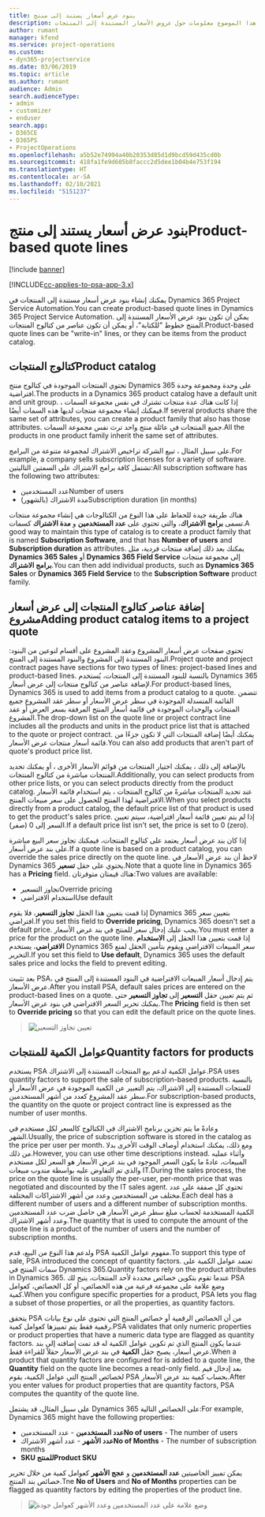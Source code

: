 ```yaml
---
title: بنود عرض أسعار يستند إلى منتج
description: يقدم هذا الموضوع معلومات حول عروض الأسعار المستندة إلى المنتجات.
author: rumant
manager: kfend
ms.service: project-operations
ms.custom:
- dyn365-projectservice
ms.date: 03/06/2019
ms.topic: article
ms.author: rumant
audience: Admin
search.audienceType:
- admin
- customizer
- enduser
search.app:
- D365CE
- D365PS
- ProjectOperations
ms.openlocfilehash: a5b52e74994a40b20353d85d1d9bcd59d435cd0b
ms.sourcegitcommit: 418fa1fe9d605b8faccc2d5dee1b04b4e753f194
ms.translationtype: HT
ms.contentlocale: ar-SA
ms.lasthandoff: 02/10/2021
ms.locfileid: "5151237"
---
```

# <a name="product-based-quote-lines"></a><span data-ttu-id="8b2a3-103">بنود عرض أسعار يستند إلى منتج</span><span class="sxs-lookup"><span data-stu-id="8b2a3-103">Product-based quote lines</span></span>

[!include [banner](../includes/psa-now-project-operations.md)]

[!INCLUDE[cc-applies-to-psa-app-3.x](../includes/cc-applies-to-psa-app-3x.md)]


<span data-ttu-id="8b2a3-104">يمكنك إنشاء بنود عرض أسعار مستندة إلى المنتجات في Dynamics 365 Project Service Automation.</span><span class="sxs-lookup"><span data-stu-id="8b2a3-104">You can create product-based quote lines in Dynamics 365 Project Service Automation.</span></span> <span data-ttu-id="8b2a3-105">يمكن أن تكون بنود عرض الأسعار المستندة إلى المنتج خطوط "للكتابة"، أو يمكن أن تكون عناصر من كتالوج المنتجات.</span><span class="sxs-lookup"><span data-stu-id="8b2a3-105">Product-based quote lines can be "write-in" lines, or they can be items from the product catalog.</span></span>

## <a name="product-catalog"></a><span data-ttu-id="8b2a3-106">كتالوج المنتجات</span><span class="sxs-lookup"><span data-stu-id="8b2a3-106">Product catalog</span></span>

<span data-ttu-id="8b2a3-107">تحتوي المنتجات الموجودة في كتالوج منتج Dynamics 365 على وحدة ومجموعة وحدة افتراضية.</span><span class="sxs-lookup"><span data-stu-id="8b2a3-107">The products in a Dynamics 365 product catalog have a default unit and unit group.</span></span> <span data-ttu-id="8b2a3-108">إذا كانت هناك عدة منتجات تشترك في نفس مجموعة السمات ، فيمكنك إنشاء مجموعة منتجات لديها هذه السمات أيضًا.</span><span class="sxs-lookup"><span data-stu-id="8b2a3-108">If several products share the same set of attributes, you can create a product family that also has those attributes.</span></span> <span data-ttu-id="8b2a3-109">جميع المنتجات في عائلة منتج واحد ترث نفس مجموعة السمات.</span><span class="sxs-lookup"><span data-stu-id="8b2a3-109">All the products in one product family inherit the same set of attributes.</span></span>

<span data-ttu-id="8b2a3-110">على سبيل المثال ، تبيع الشركة تراخيص الاشتراك لمجموعة متنوعة من البرامج.</span><span class="sxs-lookup"><span data-stu-id="8b2a3-110">For example, a company sells subscription licenses for a variety of software.</span></span> <span data-ttu-id="8b2a3-111">تشتمل كافة برامج الاشتراك على السمتين التاليتين:</span><span class="sxs-lookup"><span data-stu-id="8b2a3-111">All subscription software has the following two attributes:</span></span>

- <span data-ttu-id="8b2a3-112">عدد المستخدمين</span><span class="sxs-lookup"><span data-stu-id="8b2a3-112">Number of users</span></span> 
- <span data-ttu-id="8b2a3-113">مدة الاشتراك (بالشهور)</span><span class="sxs-lookup"><span data-stu-id="8b2a3-113">Subscription duration (in months)</span></span>

<span data-ttu-id="8b2a3-114">هناك طريقة جيدة للحفاظ على هذا النوع من الكتالوجات هي إنشاء مجموعة منتجات تسمى **برامج الاشتراك**، والتي تحتوي على **عدد المستخدمين** و **مدة الاشتراك** كسمات.</span><span class="sxs-lookup"><span data-stu-id="8b2a3-114">A good way to maintain this type of catalog is to create a product family that is named **Subscription Software**, and that has **Number of users** and **Subscription duration** as attributes.</span></span> <span data-ttu-id="8b2a3-115">يمكنك بعد ذلك إضافة منتجات فردية، مثل **Dynamics 365 Sales** أو **Dynamics 365 Field Service** إلى مجموعة منتجات **برامج الاشتراك**.</span><span class="sxs-lookup"><span data-stu-id="8b2a3-115">You can then add individual products, such as **Dynamics 365 Sales** or **Dynamics 365 Field Service** to the **Subscription Software** product family.</span></span>

## <a name="adding-product-catalog-items-to-a-project-quote"></a><span data-ttu-id="8b2a3-116">إضافة عناصر كتالوج المنتجات إلى عرض أسعار مشروع</span><span class="sxs-lookup"><span data-stu-id="8b2a3-116">Adding product catalog items to a project quote</span></span>

<span data-ttu-id="8b2a3-117">تحتوي صفحات عرض أسعار المشروع وعقد المشروع على أقسام لنوعين من البنود: البنود المستندة إلى المشروع والبنود المستندة إلى المنتج.</span><span class="sxs-lookup"><span data-stu-id="8b2a3-117">Project quote and project contract pages have sections for two types of lines: project-based lines and product-based lines.</span></span> <span data-ttu-id="8b2a3-118">بالنسبة للبنود المستندة إلى المنتجات، يُستخدم Dynamics 365 لإضافة عناصر من كتالوج منتجات إلى عرض أسعار.</span><span class="sxs-lookup"><span data-stu-id="8b2a3-118">For product-based lines, Dynamics 365 is used to add items from a product catalog to a quote.</span></span> <span data-ttu-id="8b2a3-119">تتضمن القائمة المنسدلة الموجودة في سطر عرض الأسعار أو سطر عقد المشروع جميع المنتجات والوحدات الموجودة في قائمة أسعار المنتج المرفقة بسعر العرض أو عقد المشروع.</span><span class="sxs-lookup"><span data-stu-id="8b2a3-119">The drop-down list on the quote line or project contract line includes all the products and units in the product price list that is attached to the quote or project contract.</span></span> <span data-ttu-id="8b2a3-120">يمكنك أيضًا إضافة المنتجات التي لا تكون جزءًا من قائمة أسعار منتجات عرض الأسعار.</span><span class="sxs-lookup"><span data-stu-id="8b2a3-120">You can also add products that aren't part of quote's product price list.</span></span>

<span data-ttu-id="8b2a3-121">بالإضافة إلى ذلك ، يمكنك اختيار المنتجات من قوائم الأسعار الأخرى ، أو يمكنك تحديد المنتجات مباشرة من كتالوج المنتجات.</span><span class="sxs-lookup"><span data-stu-id="8b2a3-121">Additionally, you can select products from other price lists, or you can select products directly from the product catalog.</span></span> <span data-ttu-id="8b2a3-122">عند تحديد المنتجات مباشرةً من كتالوج المنتجات ، يتم استخدام قائمة الأسعار الافتراضية لهذا المنتج للحصول على سعر مبيعات المنتج.</span><span class="sxs-lookup"><span data-stu-id="8b2a3-122">When you select products directly from a product catalog, the default price list of that product is used to get the product's sales price.</span></span> <span data-ttu-id="8b2a3-123">إذا لم يتم تعيين قائمة أسعار افتراضية، سيتم تعيين السعر إلى 0 (صفر).</span><span class="sxs-lookup"><span data-stu-id="8b2a3-123">If a default price list isn't set, the price is set to 0 (zero).</span></span>

<span data-ttu-id="8b2a3-124">إذا كان بند عرض أسعار يعتمد على كتالوج المنتجات، فيمكنك تجاوز سعر البيع مباشرة على بند عرض أسعار.</span><span class="sxs-lookup"><span data-stu-id="8b2a3-124">If a quote line is based on a product catalog, you can override the sales price directly on the quote line.</span></span> <span data-ttu-id="8b2a3-125">لاحظ أن بند عرض الأسعار في Dynamics 365 يحتوي على حقل **تسعير**.</span><span class="sxs-lookup"><span data-stu-id="8b2a3-125">Note that a quote line in Dynamics 365 has a **Pricing** field.</span></span> <span data-ttu-id="8b2a3-126">هناك قيمتان متوفرتان:</span><span class="sxs-lookup"><span data-stu-id="8b2a3-126">Two values are available:</span></span>

- <span data-ttu-id="8b2a3-127">تجاوز التسعير</span><span class="sxs-lookup"><span data-stu-id="8b2a3-127">Override pricing</span></span>  
- <span data-ttu-id="8b2a3-128">استخدام الافتراضي</span><span class="sxs-lookup"><span data-stu-id="8b2a3-128">Use default</span></span>

<span data-ttu-id="8b2a3-129">إذا قمت بتعيين هذا الحقل **تجاوز التسعير**، فلا يقوم Dynamics 365 بتعيين سعر افتراضي.</span><span class="sxs-lookup"><span data-stu-id="8b2a3-129">If you set this field to **Override pricing**, Dynamics 365 doesn't set a default price.</span></span> <span data-ttu-id="8b2a3-130">يجب عليك إدخال سعر للمنتج في بند عرض الأسعار.</span><span class="sxs-lookup"><span data-stu-id="8b2a3-130">You must enter a price for the product on the quote line.</span></span> <span data-ttu-id="8b2a3-131">إذا قمت بتعيين هذا الحقل إلى **الاستخدام الافتراضي**، يستخدم Dynamics 365 سعر المبيعات الافتراضي ويقوم بتأمين الحقل لمنع التحرير.</span><span class="sxs-lookup"><span data-stu-id="8b2a3-131">If you set this field to **Use default**, Dynamics 365 uses the default sales price and locks the field to prevent editing.</span></span>

<span data-ttu-id="8b2a3-132">بعد تثبيت PSA، يتم إدخال أسعار المبيعات الافتراضية في البنود المستندة إلى المنتج في عرض الأسعار.</span><span class="sxs-lookup"><span data-stu-id="8b2a3-132">After you install PSA, default sales prices are entered on the product-based lines on a quote.</span></span> <span data-ttu-id="8b2a3-133">ثم يتم تعيين حقل **التسعير** إلى **تجاوز التسعير** حتى يمكنك تحرير السعر الافتراضي في بنود عرض الأسعار.</span><span class="sxs-lookup"><span data-stu-id="8b2a3-133">The **Pricing** field is then set to **Override pricing** so that you can edit the default price on the quote lines.</span></span>

> ![تعيين تجاوز التسعير](media/basic-guide-10.png)
 
## <a name="quantity-factors-for-products"></a><span data-ttu-id="8b2a3-135">عوامل الكمية للمنتجات</span><span class="sxs-lookup"><span data-stu-id="8b2a3-135">Quantity factors for products</span></span>

<span data-ttu-id="8b2a3-136">يستخدم PSA عوامل الكمية لدعم بيع المنتجات المستندة إلى الاشتراك.</span><span class="sxs-lookup"><span data-stu-id="8b2a3-136">PSA uses quantity factors to support the sale of subscription-based products.</span></span> <span data-ttu-id="8b2a3-137">بالنسبة للمنتجات المستندة إلى الاشتراك، يتم التعبير عن الكمية الموجودة في عرض الأسعار أو سطر عقد المشروع كعدد من أشهر المستخدمين.</span><span class="sxs-lookup"><span data-stu-id="8b2a3-137">For subscription-based products, the quantity on the quote or project contract line is expressed as the number of user months.</span></span>

<span data-ttu-id="8b2a3-138">وعادةً ما يتم تخزين برنامج الاشتراك في الكتالوج كالسعر لكل مستخدم في الشهر.</span><span class="sxs-lookup"><span data-stu-id="8b2a3-138">Usually, the price of subscription software is stored in the catalog as the price per user per month.</span></span> <span data-ttu-id="8b2a3-139">ومع ذلك، يمكنك استخدام أوصاف الوقت الأخرى بدلا من ذلك.</span><span class="sxs-lookup"><span data-stu-id="8b2a3-139">However, you can use other time descriptions instead.</span></span> <span data-ttu-id="8b2a3-140">وأثناء عمليه المبيعات، عادةً ما يكون السعر الموجود في بند عرض الأسعار هو السعر لكل مستخدم والذي تم التفاوض عليه بواسطة مندوب مبيعات IT.</span><span class="sxs-lookup"><span data-stu-id="8b2a3-140">During the sales process, the price on the quote line is usually the per-user, per-month price that was negotiated and discounted by the IT sales agent.</span></span> <span data-ttu-id="8b2a3-141">تحتوي كل صفقة على عدد مختلف من المستخدمين وعدد من أشهر الاشتراكات المختلفة.</span><span class="sxs-lookup"><span data-stu-id="8b2a3-141">Each deal has a different number of users and a different number of subscription months.</span></span> <span data-ttu-id="8b2a3-142">الكمية المستخدمة لحساب مبلغ سطر عرض الأسعار هي حاصل ضرب عدد المستخدمين وعدد أشهر الاشتراك.</span><span class="sxs-lookup"><span data-stu-id="8b2a3-142">The quantity that is used to compute the amount of the quote line is a product of the number of users and the number of subscription months.</span></span>

<span data-ttu-id="8b2a3-143">ولدعم هذا النوع من البيع، قدم PSA مفهوم عوامل الكمية.</span><span class="sxs-lookup"><span data-stu-id="8b2a3-143">To support this type of sale, PSA introduced the concept of quantity factors.</span></span> <span data-ttu-id="8b2a3-144">تعتمد عوامل الكمية على سمات المنتج في Dynamics 365.</span><span class="sxs-lookup"><span data-stu-id="8b2a3-144">Quantity factors rely on the product attributes in Dynamics 365.</span></span> <span data-ttu-id="8b2a3-145">عندما تقوم بتكوين خصائص محددة لأحد المنتجات، يتيح لك PSA وضع علامة على مجموعة فرعية من هذه الخصائص، أو كل الخصائص، كعوامل كمية.</span><span class="sxs-lookup"><span data-stu-id="8b2a3-145">When you configure specific properties for a product, PSA lets you flag a subset of those properties, or all the properties, as quantity factors.</span></span>

<span data-ttu-id="8b2a3-146">يتحقق PSA من أن الخصائص الرقمية أو خصائص المنتج التي تحتوي على نوع بيانات رقمية فقط يتم تمييزها كعوامل كمية.</span><span class="sxs-lookup"><span data-stu-id="8b2a3-146">PSA validates that only numeric properties or product properties that have a numeric data type are flagged as quantity factors.</span></span> <span data-ttu-id="8b2a3-147">عندما يكون المنتج الذي تم تكوين عوامل الكمية له قد تمت إضافته إلى بند عرض أسعار، يصبح حقل **الكمية** في بند عرض الأسعار حقلاً للقراءة فقط.</span><span class="sxs-lookup"><span data-stu-id="8b2a3-147">When a product that quantity factors are configured for is added to a quote line, the **Quantity** field on the quote line becomes a read-only field.</span></span> <span data-ttu-id="8b2a3-148">بعد إدخال قيم لخصائص المنتج التي عوامل الكمية، يقوم PSA بحساب كمية بند عرض الأسعار.</span><span class="sxs-lookup"><span data-stu-id="8b2a3-148">After you enter values for product properties that are quantity factors, PSA computes the quantity of the quote line.</span></span>

<span data-ttu-id="8b2a3-149">على سبيل المثال، قد يشتمل Dynamics 365 على الخصائص التالية:</span><span class="sxs-lookup"><span data-stu-id="8b2a3-149">For example, Dynamics 365 might have the following properties:</span></span> 

- <span data-ttu-id="8b2a3-150">**عدد المستخدمين** - عدد المستخدمين</span><span class="sxs-lookup"><span data-stu-id="8b2a3-150">**No of users** - The number of users</span></span> 
- <span data-ttu-id="8b2a3-151">**عدد الأشهر** - عدد أشهر الاشتراك</span><span class="sxs-lookup"><span data-stu-id="8b2a3-151">**No of Months** - The number of subscription months</span></span>
- <span data-ttu-id="8b2a3-152">**SKU للمنتج**</span><span class="sxs-lookup"><span data-stu-id="8b2a3-152">**Product SKU**</span></span> 

<span data-ttu-id="8b2a3-153">يمكن تمييز الخاصيتين **عدد المستخدمين** و **عجج الأشهر** كعوامل كمية من خلال تحرير خصائص بند المنتج.</span><span class="sxs-lookup"><span data-stu-id="8b2a3-153">Tne **No of Users** and **No of Months** properties can be flagged as quantity factors by editing the properties of the product line.</span></span> 

> ![وضع علامة على عدد المستخدمين وعدد الأشهر كعوامل جودة](media/basic-guide-11.png)
 
